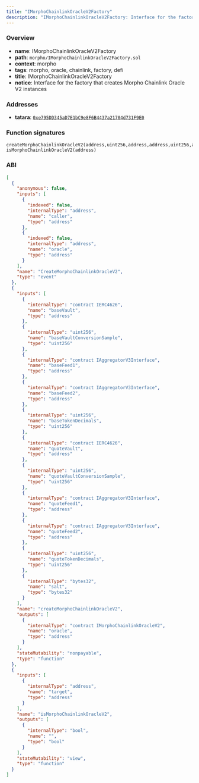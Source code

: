 ```yaml
---
title: "IMorphoChainlinkOracleV2Factory"
description: "IMorphoChainlinkOracleV2Factory: Interface for the factory that creates Morpho Chainlink Oracle V2 instances"
---
```


### Overview

- **name**: IMorphoChainlinkOracleV2Factory
- **path**: `morpho/IMorphoChainlinkOracleV2Factory.sol`
- **context**: morpho
- **tags**: morpho, oracle, chainlink, factory, defi
- **title**: IMorphoChainlinkOracleV2Factory
- **notice**: Interface for the factory that creates Morpho Chainlink Oracle V2 instances

### Addresses

- **tatara**: [`0xe795DD345aD7E1bC9e8F6B4437a21704d731F9E0`](https://explorer.tatara.katana.network/address/0xe795DD345aD7E1bC9e8F6B4437a21704d731F9E0)

### Function signatures

```
createMorphoChainlinkOracleV2(address,uint256,address,address,uint256,address,uint256,address,address,uint256,bytes32)
isMorphoChainlinkOracleV2(address)
```

### ABI

```json
[
  {
    "anonymous": false,
    "inputs": [
      {
        "indexed": false,
        "internalType": "address",
        "name": "caller",
        "type": "address"
      },
      {
        "indexed": false,
        "internalType": "address",
        "name": "oracle",
        "type": "address"
      }
    ],
    "name": "CreateMorphoChainlinkOracleV2",
    "type": "event"
  },
  {
    "inputs": [
      {
        "internalType": "contract IERC4626",
        "name": "baseVault",
        "type": "address"
      },
      {
        "internalType": "uint256",
        "name": "baseVaultConversionSample",
        "type": "uint256"
      },
      {
        "internalType": "contract IAggregatorV3Interface",
        "name": "baseFeed1",
        "type": "address"
      },
      {
        "internalType": "contract IAggregatorV3Interface",
        "name": "baseFeed2",
        "type": "address"
      },
      {
        "internalType": "uint256",
        "name": "baseTokenDecimals",
        "type": "uint256"
      },
      {
        "internalType": "contract IERC4626",
        "name": "quoteVault",
        "type": "address"
      },
      {
        "internalType": "uint256",
        "name": "quoteVaultConversionSample",
        "type": "uint256"
      },
      {
        "internalType": "contract IAggregatorV3Interface",
        "name": "quoteFeed1",
        "type": "address"
      },
      {
        "internalType": "contract IAggregatorV3Interface",
        "name": "quoteFeed2",
        "type": "address"
      },
      {
        "internalType": "uint256",
        "name": "quoteTokenDecimals",
        "type": "uint256"
      },
      {
        "internalType": "bytes32",
        "name": "salt",
        "type": "bytes32"
      }
    ],
    "name": "createMorphoChainlinkOracleV2",
    "outputs": [
      {
        "internalType": "contract IMorphoChainlinkOracleV2",
        "name": "oracle",
        "type": "address"
      }
    ],
    "stateMutability": "nonpayable",
    "type": "function"
  },
  {
    "inputs": [
      {
        "internalType": "address",
        "name": "target",
        "type": "address"
      }
    ],
    "name": "isMorphoChainlinkOracleV2",
    "outputs": [
      {
        "internalType": "bool",
        "name": "",
        "type": "bool"
      }
    ],
    "stateMutability": "view",
    "type": "function"
  }
]
```
